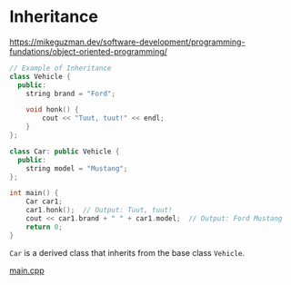 # Inheritance

https://mikeguzman.dev/software-development/programming-fundations/object-oriented-programming/

```c++
// Example of Inheritance
class Vehicle {
  public:
    string brand = "Ford";

    void honk() {
        cout << "Tuut, tuut!" << endl;
    }
};

class Car: public Vehicle {
  public:
    string model = "Mustang";
};

int main() {
    Car car1;
    car1.honk();  // Output: Tuut, tuut!
    cout << car1.brand + " " + car1.model;  // Output: Ford Mustang
    return 0;
}

```

`Car` is a derived class that inherits from the base class `Vehicle`.

[main.cpp](doc/main_8cpp.md)

